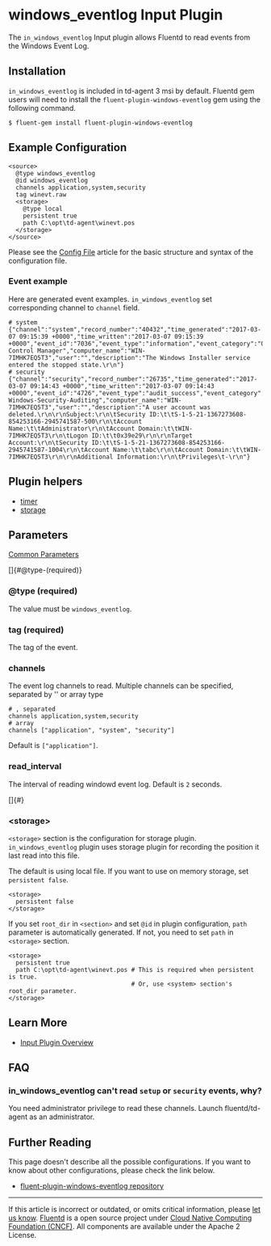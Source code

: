 # windows\_eventlog Input Plugin

The `in_windows_eventlog` Input plugin allows Fluentd to read events
from the Windows Event Log.


## Installation

`in_windows_eventlog` is included in td-agent 3 msi by default. Fluentd
gem users will need to install the `fluent-plugin-windows-eventlog` gem
using the following command.

``` {.CodeRay}
$ fluent-gem install fluent-plugin-windows-eventlog
```


## Example Configuration

``` {.CodeRay}
<source>
  @type windows_eventlog
  @id windows_eventlog
  channels application,system,security
  tag winevt.raw
  <storage>
    @type local
    persistent true
    path C:\opt\td-agent\winevt.pos
  </storage>
</source>
```

Please see the [Config File](/articles/config-file.md) article for the basic
structure and syntax of the configuration file.


### Event example

Here are generated event examples. `in_windows_eventlog` set
corresponding channel to `channel` field.

``` {.CodeRay}
# system
{"channel":"system","record_number":"40432","time_generated":"2017-03-07 09:15:39 +0000","time_written":"2017-03-07 09:15:39 +0000","event_id":"7036","event_type":"information","event_category":"0","source_name":"Service Control Manager","computer_name":"WIN-7IMHK7EQ5T3","user":"","description":"The Windows Installer service entered the stopped state.\r\n"}
# security
{"channel":"security","record_number":"26735","time_generated":"2017-03-07 09:14:43 +0000","time_written":"2017-03-07 09:14:43 +0000","event_id":"4726","event_type":"audit_success","event_category":"13824","source_name":"Microsoft-Windows-Security-Auditing","computer_name":"WIN-7IMHK7EQ5T3","user":"","description":"A user account was deleted.\r\n\r\nSubject:\r\n\tSecurity ID:\t\tS-1-5-21-1367273608-854253166-2945741587-500\r\n\tAccount Name:\t\tAdministrator\r\n\tAccount Domain:\t\tWIN-7IMHK7EQ5T3\r\n\tLogon ID:\t\t0x39e29\r\n\r\nTarget Account:\r\n\tSecurity ID:\t\tS-1-5-21-1367273608-854253166-2945741587-1004\r\n\tAccount Name:\t\tabc\r\n\tAccount Domain:\t\tWIN-7IMHK7EQ5T3\r\n\r\nAdditional Information:\r\n\tPrivileges\t-\r\n"}
```


## Plugin helpers

-   [timer](/articles/api-plugin-helper-timer.md)
-   [storage](/articles/api-plugin-helper-storage.md)


## Parameters

[Common Parameters](/articles/plugin-common-parameters.md)

[]{#@type-(required)}

### \@type (required)

The value must be `windows_eventlog`.


### tag (required)

The tag of the event.


### channels

The event log channels to read. Multiple channels can be specified,
separated by '\' or array type

``` {.CodeRay}
# , separated
channels application,system,security
# array
channels ["application", "system", "security"]
```

Default is `["application"]`.


### read\_interval

The interval of reading windowd event log. Default is `2` seconds.

[]{#<storage>}

### \<storage\>

`<storage>` section is the configuration for storage plugin.
`in_windows_eventlog` plugin uses storage plugin for recording the
position it last read into this file.

The default is using local file. If you want to use on memory storage,
set `persistent false`.

``` {.CodeRay}
<storage>
  persistent false
</storage>
```

If you set `root_dir` in `<section>` and set `@id` in plugin
configuration, `path` parameter is automatically generated. If not, you
need to set `path` in `<storage>` section.

``` {.CodeRay}
<storage>
  persistent true
  path C:\opt\td-agent\winevt.pos # This is required when persistent is true.
                                  # Or, use <system> section's root_dir parameter.      
</storage>
```


## Learn More

-   [Input Plugin Overview](/articles/input-plugin-overview.md)


## FAQ

### in\_windows\_eventlog can't read `setup` or `security` events, why?

You need administrator privilege to read these channels. Launch
fluentd/td-agent as an administrator.


## Further Reading

This page doesn't describe all the possible configurations. If you want
to know about other configurations, please check the link below.

-   [fluent-plugin-windows-eventlog repository](https://github.com/fluent/fluent-plugin-windows-eventlog)


------------------------------------------------------------------------

If this article is incorrect or outdated, or omits critical information, please [let us know](https://github.com/fluent/fluentd-docs/issues?state=open).
[Fluentd](http://www.fluentd.org/) is a open source project under [Cloud Native Computing Foundation (CNCF)](https://cncf.io/). All components are available under the Apache 2 License.
